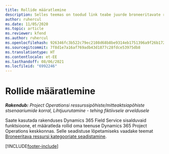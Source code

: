 ```yaml
---
title: Rollide määratlemine
description: Selles teemas on toodud link teabe juurde broneeritavate ressursikategooriate häälestamise kohta.
author: ruhercul
ms.date: 11/05/2020
ms.topic: article
ms.reviewer: kfend
ms.author: ruhercul
ms.openlocfilehash: 926346fc3b522c79ec2108d68b8be9314eb1751396a9f26b172f01bad87f5f40
ms.sourcegitcommit: 7f8d1e7a16af769adb43d1877c28fdce53975db8
ms.translationtype: HT
ms.contentlocale: et-EE
ms.lasthandoff: 08/06/2021
ms.locfileid: "6992246"
---
```

# <a name="define-roles"></a>Rollide määratlemine

_**Rakendub:** Project Operationsi ressurssipõhiste/mitteaktsiapõhiste stsenaariumide korral,  Lihtjuurutamine - tehing fiktiivsele arveldusele_

Saate kasutada rakenduses Dynamics 365 Field Service sisalduvaid funktsioone, et määratleda rollid oma teenuse Dynamics 365 Project Operations keskkonnas. Selle seadistuse lõpetamiseks vaadake teemat [Broneeritava ressursi kategooriate seadistamine](/dynamics365/field-service/set-up-bookable-resource-categories).


[!INCLUDE[footer-include](../includes/footer-banner.md)]